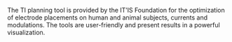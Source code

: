 The TI planning tool is provided by the IT’IS Foundation for the optimization of electrode placements on human and animal subjects, currents and modulations. The tools are user-friendly and present results in a powerful visualization.
